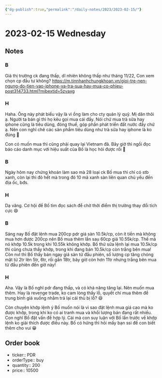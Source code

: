 ```yaml
---
{"dg-publish":true,"permalink":"/daily-notes/2023/2023-02-15/"}
---
```


# 2023-02-15 Wednesday

## Notes

### B

Giá thị trường ck đang thấp, dĩ nhiên không thấp như tháng 11/22, Con xem chọn cp đầu tư không?
https://m.tinnhanhchungkhoan.vn/gioi-tre-nen-ngung-do-tien-vao-iphone-va-tra-sua-hay-mua-co-phieu-post314733.html?mibextid=5zvaxg

### H

Haha. Ông này phát biểu vậy là vì ổng làm cho cty quản lý quỹ. Mị dân thôi ạ. Người ta bán gì thì họ kêu gọi mua cái đấy. Nói chứ mua trà sữa hay iphone cũng là tiêu dùng, đóng thuế, góp phần phát triển đất nước đấy chứ ạ. Nên con nghĩ chê các sản phẩm tiêu dùng như trà sữa hay iphone là ko đúng 🤣

Con có muốn mua thì cũng phải quay lại Vietnam đã. Bây giờ thì ngồi đọc báo cáo danh mục với hiệu suất của Bố là học hỏi được rồi 🤣

### B

Ngày hôm nay chứng khoán làm sao mà 28 loại ck Bố mua thì chỉ có stb xanh, còn lại thì đỏ hết mà trong đó 10 mã xanh sàn liên quan chủ yếu đến địa ốc, bđs.

### H

Dạ vâng. Cơ hội để Bố tìm đọc sách để chờ thời điểm thị trường thay đổi tích cực 😄

### B

Sáng nay Bố đặt lệnh mua 200cp pdr giá sàn 10.5k/cp, còn ít tiền mà không mua hơn được 200cp nên Bố mua thêm lần sau 60cp giá 10.55k/cp. Thế mà nó khớp 10.5k trong khi 10.55k không khớp. Bố thử sửa lệnh lại mua 10.5k/cp thì cũng chưa thấy khớp, trong khi đang bán 10.5k/cp còn trắng bên mua!
Còn nvl thì Bố thấy bán ngay giá sàn từ đầu phiên, số lượng cp tăng chóng mặt từ 2tr lên 5tr, 6tr, rồi gần 18tr, bây giờ còn hơn 11tr nhưng trắng bên mua từ đầu phiên đến giờ này!

### H

Aha. Vậy là Bố nghĩ pdr đang thấp, và có khả năng tăng lại. Nên muốn mua thêm. Hay là revenge trade, ko cam lòng thấy lỗ, quyết chí mua thêm để trung bình giá xuống nhằm trả lại cái thù bị lỗ? 😄

Còn chuyện khớp lệnh ý Bố muốn nói là vì sao đặt lệnh mua giá cao mà ko được khớp, trong khi ko có ai tranh mua và khối lượng bán đang rất nhiều. Con nghĩ Bố đặt vấn đề hợp lý. Cái mà con suy luận với Bố lần trước về khớp lệnh ko giải thích được điều này. Bố có hứng thì hỏi mấy bạn ssi để con biết thêm cho vui 😁

## Order book

- ticker:: PDR
- orderType:: buy
- quantity:: 200
- price:: 10500
